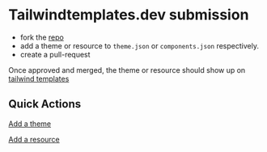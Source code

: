 # Tailwindtemplates.dev submission

- fork the [repo](https://github.com/sharu725/tailwindtemplates)
- add a theme or resource to `theme.json` or `components.json` respectively.
- create a pull-request

Once approved and merged, the theme or resource should show up on [tailwind templates](https://www.tailwindtemplates.dev)

## Quick Actions

[Add a theme](https://github.dev/sharu725/tailwindtemplates/blob/main/themes.json)

[Add a resource](https://github.dev/sharu725/tailwindtemplates/blob/main/components.json)
